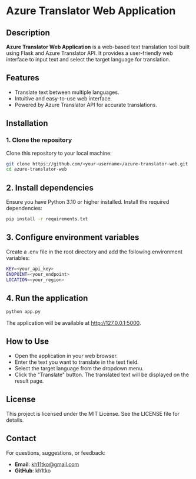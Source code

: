 # Azure Translator Web Application

## Description
**Azure Translator Web Application** is a web-based text translation tool built using Flask and Azure Translator API. It provides a user-friendly web interface to input text and select the target language for translation.

## Features
- Translate text between multiple languages.
- Intuitive and easy-to-use web interface.
- Powered by Azure Translator API for accurate translations.

## Installation

### 1. Clone the repository
Clone this repository to your local machine:
```bash
git clone https://github.com/<your-username>/azure-translator-web.git
cd azure-translator-web
```

## 2. Install dependencies
Ensure you have Python 3.10 or higher installed. Install the required dependencies:
```bash
pip install -r requirements.txt
```

## 3. Configure environment variables
Create a .env file in the root directory and add the following environment variables:
```bash
KEY=<your_api_key>
ENDPOINT=<your_endpoint>
LOCATION=<your_region>
```

## 4. Run the application
```bash
python app.py
```
The application will be available at http://127.0.0.1:5000.

## How to Use

- Open the application in your web browser.
- Enter the text you want to translate in the text field.
- Select the target language from the dropdown menu.
- Click the "Translate" button. The translated text will be displayed on the result page.


## License
This project is licensed under the MIT License. See the LICENSE file for details.

## Contact
For questions, suggestions, or feedback:

- **Email**: kh11tko@gmail.com
- **GitHub**: kh1tko

